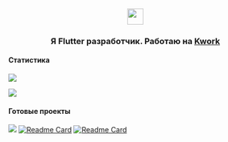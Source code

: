 <h3 align="center">
<img src="https://github.com/blackcater/blackcater/raw/main/images/Hi.gif" height="32" align="center"/></h3>
<h3 align="center">Я Flutter разработчик. Работаю на <a href="https://kwork.ru/user/dev_flutter" target="_blank">Kwork</a></h3>


#### Статистика
[![](https://github-readme-stats.vercel.app/api/top-langs/?username=skrip0v&layout=compact)](https://github.com/anuraghazra/github-readme-stats)

![](https://github-profile-summary-cards.vercel.app/api/cards/profile-details?username=skrip0v)

#### Готовые проекты
[![](https://github-readme-stats.vercel.app/api/pin/?username=skrip0v&repo=mangal_delivery_app)](https://github.com/skrip0v/mangal_delivery_app)
[![Readme Card](https://github-readme-stats.vercel.app/api/pin/?username=skrip0v&repo=rememberry_app)](https://github.com/skrip0v/rememberry_app)
[![Readme Card](https://github-readme-stats.vercel.app/api/pin/?username=skrip0v&repo=rememberry_admin)](https://github.com/skrip0v/rememberry_admin)

